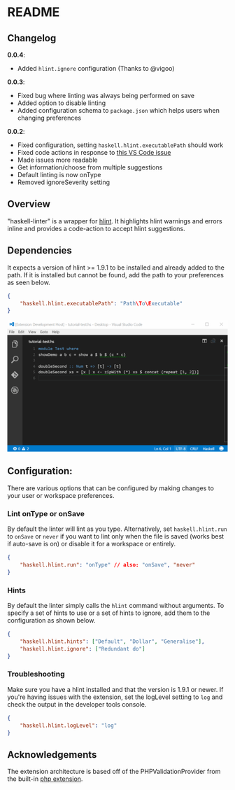 # README

## Changelog
__0.0.4__:
- Added `hlint.ignore` configuration (Thanks to @vigoo) 

__0.0.3__:
- Fixed bug where linting was always being performed on save
- Added option to disable linting
- Added configuration schema to `package.json` which helps users when changing preferences

__0.0.2__:
- Fixed configuration, setting `haskell.hlint.executablePath` should work
- Fixed code actions in response to [this VS Code issue](https://github.com/Microsoft/vscode/issues/1698)
- Made issues more readable
- Get information/choose from multiple suggestions
- Default linting is now onType
- Removed ignoreSeverity setting

## Overview
"haskell-linter" is a wrapper for [hlint](http://community.haskell.org/~ndm/hlint/). It highlights hlint warnings and errors inline and provides a code-action to accept hlint suggestions.

## Dependencies
It expects a version of hlint >= 1.9.1 to be installed and already added to the path. If it is installed but cannot be found, add the path to your preferences as seen below.

```json
{
	"haskell.hlint.executablePath": "Path\To\Executable"
}
```

![IDE](images/preview.gif)

## Configuration:
There are various options that can be configured by making changes to your user or workspace preferences.

### Lint onType or onSave
By default the linter will lint as you type. Alternatively, set `haskell.hlint.run` to `onSave` or `never` if you want to lint only when the file is saved (works best if auto-save is on) or disable it for a workspace or entirely. 

```json
{
	"haskell.hlint.run": "onType" // also: "onSave", "never"
}
```

### Hints
By default the linter simply calls the `hlint` command without arguments. To specify a set of hints to use or a set of hints to ignore, add them to the configuration as shown below. 
 
```json
{
	"haskell.hlint.hints": ["Default", "Dollar", "Generalise"],
    "haskell.hlint.ignore": ["Redundant do"]
}
```

### Troubleshooting
Make sure you have a hlint installed and that the version is 1.9.1 or newer. If you're having issues with the extension, set the logLevel setting to `log` and check the output in the developer tools console.

```json
{
    "haskell.hlint.logLevel": "log"
}
```

## Acknowledgements
The extension architecture is based off of the PHPValidationProvider from the built-in [php extension](https://github.com/Microsoft/vscode/tree/master/extensions/php).

